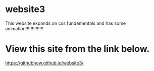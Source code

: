 # website3
This website expands on css fundementals and has some animation!!!!!!!!!!!!!!
# View this site from the link below.
https://githubhow.github.io/website3/
